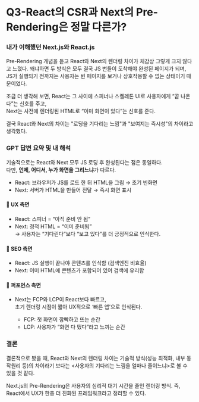 # Q3-React의 CSR과 Next의 Pre-Rendering은 정말 다른가?

### 내가 이해했던 Next.js와 React.js
Pre-Rendering 개념을 듣고 
React와 Next의 렌더링 차이가 체감상 그렇게 크지 않다고 느꼈다. 
왜냐하면 두 방식은 모두 결국 JS 번들이 도착해야 완성된 페이지가 되며,
JS가 실행되기 전까지는 사용자는 빈 페이지를 보거나 
상호작용할 수 없는 상태이기 때문이었다.   

조금 더 생각해 보면, 
React는 그 사이에 스피너나 스켈레톤 UI로 사용자에게 “곧 나온다”는 신호를 주고,  
Next는 사전에 렌더링된 HTML로 “이미 화면이 있다”는 신호를 준다.  

결국 React와 Next의 차이는 "로딩을 기다리는 느낌"과 "보여지는 즉시성"의 차이라고 생각했다.

### GPT 답변 요약 및 내 해석
기술적으로는 React와 Next 모두 JS 로딩 후 완성된다는 점은 동일하다.  
다만, **언제, 어디서, 누가 화면을 그리느냐**가 다르다.  
  - React: 브라우저가 JS를 로드 한 뒤 HTML을 그림 → 초기 빈화면
  - Next: 서버가 HTML을 만들어 전달 → 즉시 화면 표시

#### 🔹 UX 측면
- React: 스피너 = “아직 준비 안 됨”  
- Next: 정적 HTML = “이미 준비됨”  
→ 사용자는 “기다린다”보다 “보고 있다”를 더 긍정적으로 인식한다.

#### 🔹 SEO 측면
- React: JS 실행이 끝나야 콘텐츠를 인식함 (검색엔진 비효율)
- Next: 이미 HTML에 콘텐츠가 포함되어 있어 검색에 유리함

#### 🔹 퍼포먼스 측면
- Next는 FCP와 LCP이 React보다 빠르고,  
  초기 렌더링 시점이 짧아 UX적으로 ‘빠른 앱’으로 인식된다.

  - FCP: 첫 화면이 깜빡하고 뜨는 순간
  - LCP: 사용자가 “화면 다 떴다”라고 느끼는 순간

### 결론
결론적으로 봤을 때, 
React와 Next의 렌더링 차이는 기술적 방식(성능 최적화, 내부 동작원리 등)의 차이라기 보다는 <사용자의 기다리는 느낌을 얼마나 줄이느냐>로 볼 수 있을 것 같다. 

Next.js의 Pre-Rendering은 
사용자의 심리적 대기 시간을 줄인 렌더링 방식.
즉, React에서 UX가 한층 더 진화된 프레임워크라고 정리할 수 있다.
